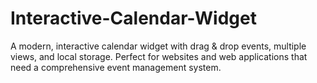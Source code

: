 # Interactive-Calendar-Widget
A modern, interactive calendar widget with drag &amp; drop events, multiple views, and local storage. Perfect for websites and web applications that need a comprehensive event management system.
